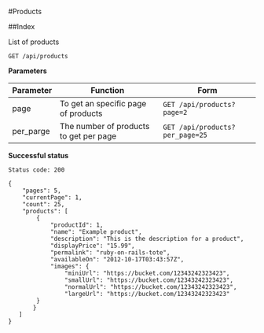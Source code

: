 #Products

##Index

List of products

`GET /api/products`

**Parameters**

Parameter | Function | Form
--------- | -------- | ----
page | To get an specific page of products | `GET /api/products?page=2`
per_parge | The number of products to get per page | `GET /api/products?per_page=25`

**Successful status**

`Status code: 200`

```
{
	"pages": 5,
	"currentPage": 1,
	"count": 25,
	"products": [
		{
			"productId": 1,
			"name": "Example product",
			"description": "This is the description for a product",
			"displayPrice": "15.99",
			"permalink": "ruby-on-rails-tote",
			"availableOn": "2012-10-17T03:43:57Z",
			"images": {
				"miniUrl": "https://bucket.com/12343242323423",
				"smallUrl": "https://bucket.com/12343242323423",
				"normalUrl": "https://bucket.com/12343242323423",
				"largeUrl": "https://bucket.com/12343242323423"
       	}
       }
   ]
}
```

